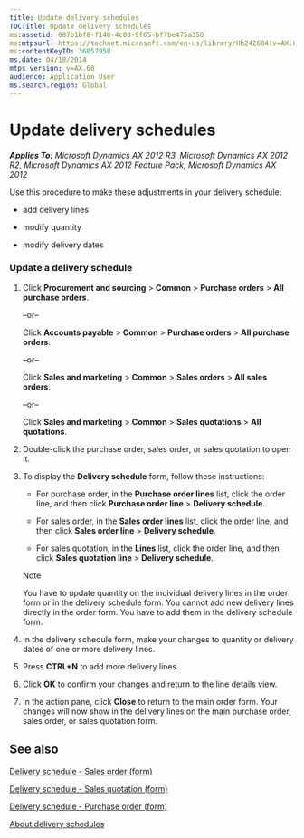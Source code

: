 ```yaml
---
title: Update delivery schedules
TOCTitle: Update delivery schedules
ms:assetid: 687b1bf8-f140-4c08-9f65-bf7be475a350
ms:mtpsurl: https://technet.microsoft.com/en-us/library/Hh242604(v=AX.60)
ms:contentKeyID: 36057958
ms.date: 04/18/2014
mtps_version: v=AX.60
audience: Application User
ms.search.region: Global
---
```


# Update delivery schedules 


_**Applies To:** Microsoft Dynamics AX 2012 R3, Microsoft Dynamics AX 2012 R2, Microsoft Dynamics AX 2012 Feature Pack, Microsoft Dynamics AX 2012_

Use this procedure to make these adjustments in your delivery schedule:

  - add delivery lines

  - modify quantity

  - modify delivery dates

### Update a delivery schedule

1.  Click **Procurement and sourcing** \> **Common** \> **Purchase orders** \> **All purchase orders**.
    
    –or–
    
    Click **Accounts payable** \> **Common** \> **Purchase orders** \> **All purchase orders**.
    
    –or–
    
    Click **Sales and marketing** \> **Common** \> **Sales orders** \> **All sales orders**.
    
    –or–
    
    Click **Sales and marketing** \> **Common** \> **Sales quotations** \> **All quotations**.

2.  Double-click the purchase order, sales order, or sales quotation to open it.

3.  To display the **Delivery schedule** form, follow these instructions:
    
      - For purchase order, in the **Purchase order lines** list, click the order line, and then click **Purchase order line** \> **Delivery schedule**.
    
      - For sales order, in the **Sales order lines** list, click the order line, and then click **Sales order line** \> **Delivery schedule**.
    
      - For sales quotation, in the **Lines** list, click the order line, and then click **Sales quotation line** \> **Delivery schedule**.
    

    > [!NOTE]
    > <P>You have to update quantity on the individual delivery lines in the order form or in the delivery schedule form. You cannot add new delivery lines directly in the order form. You have to add them in the delivery schedule form.</P>



4.  In the delivery schedule form, make your changes to quantity or delivery dates of one or more delivery lines.

5.  Press **CTRL+N** to add more delivery lines.

6.  Click **OK** to confirm your changes and return to the line details view.

7.  In the action pane, click **Close** to return to the main order form. Your changes will now show in the delivery lines on the main purchase order, sales order, or sales quotation form.

## See also

[Delivery schedule - Sales order (form)](https://technet.microsoft.com/en-us/library/hh209246\(v=ax.60\))

[Delivery schedule - Sales quotation (form)](https://technet.microsoft.com/en-us/library/hh209450\(v=ax.60\))

[Delivery schedule - Purchase order (form)](https://technet.microsoft.com/en-us/library/hh227634\(v=ax.60\))

[About delivery schedules](about-delivery-schedules.md)

  


